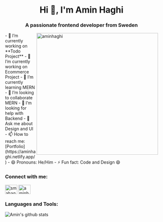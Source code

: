 <h1 align="center">Hi 👋, I'm Amin Haghi</h1>
<h3 align="center">A passionate frontend developer from Sweden</h3>
<img width="400" alt="aminhaghi" align="right" src="https://patryk.it/img/blog/dx-and-working-with-git.gif">
- 🔭 I’m currently working on **Todo Project**
- 🔭 I’m currently working on Ecommerce Project
- 🌱 I’m currently learning MERN
- 👯 I’m looking to collaborate MERN 
- 🤔 I’m looking for help with Backend
- 💬 Ask me about Design and UI 
- 📫 How to reach me: [Portfolio](https://aminhaghi.netlify.app/)
- 😄 Pronouns: He/Him
- ⚡ Fun fact: Code and Design 😄

<h3 align="left">Connect with me:</h3>
<p align="left">
<a href="https://linkedin.com/in/aminhaghi" target="blank"><img align="center" src="https://raw.githubusercontent.com/rahuldkjain/github-profile-readme-generator/master/src/images/icons/Social/linked-in-alt.svg" alt="smahaghi86" height="30" width="40" /></a>
<a href="https://fb.com/aminhaghi86" target="blank"><img align="center" src="https://raw.githubusercontent.com/rahuldkjain/github-profile-readme-generator/master/src/images/icons/Social/facebook.svg" alt="aminhaghi86" height="30" width="40" /></a>
</p>

<h3 align="left">Languages and Tools:</h3>

![Amin's github stats](https://github-readme-stats.vercel.app/api?username=aminhaghi86)




